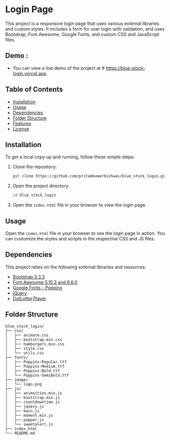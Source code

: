 # Login Page

This project is a responsive login page that uses various external libraries and custom styles. It includes a form for user login with validation, and uses Bootstrap, Font Awesome, Google Fonts, and custom CSS and JavaScript files.

 ## Demo :
   - You can view a live demo of the project at # https://blue-stock-login.vercel.app.
  

## Table of Contents

- [Installation](#installation)
- [Usage](#usage)
- [Dependencies](#dependencies)
- [Folder Structure](#folder-structure)
- [Features](#features)
- [License](#license)

## Installation

To get a local copy up and running, follow these simple steps:

1. Clone the repository:
    ```sh
    git clone https://github.com/pritamkumarbishwas/blue_stock_login.git
    ```
2. Open the project directory:
    ```sh
    cd blue_stock_login
    ```
3. Open the `index.html` file in your browser to view the login page.

## Usage

Open the `index.html` file in your browser to see the login page in action. You can customize the styles and scripts in the respective CSS and JS files.

## Dependencies

This project relies on the following external libraries and resources:

- [Bootstrap 5.3.3](https://getbootstrap.com/)
- [Font Awesome 5.15.3 and 6.6.0](https://fontawesome.com/)
- [Google Fonts - Poppins](https://fonts.google.com/)
- [jQuery](https://jquery.com/)
- [DotLottie Player](https://unpkg.com/@dotlottie/player-component@latest/dist/dotlottie-player.mjs)

## Folder Structure

```plaintext
blue_stock_login/
├── css/
│   ├── animate.css
│   ├── bootstrap.min.css
│   ├── hamburgers.min.css
│   ├── style.css
│   └── utils.css
├── fonts/
│   ├── Poppins-Regular.ttf
│   ├── Poppins-Medium.ttf
│   ├── Poppins-Bold.ttf
│   └── Poppins-SemiBold.ttf
├── image/
│   └── logo.png
├── js/
│   ├── animsition.min.js
│   ├── bootstrap.min.js
│   ├── countdowntime.js
│   ├── jquery.js
│   ├── main.js
│   ├── moment.min.js
│   ├── popper.js
│   └── sweetalert.js
├── index.html
└── README.md
